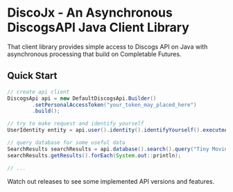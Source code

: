 # DiscoJx - An Asynchronous DiscogsAPI Java Client Library

That client library provides simple access to Discogs API on Java with asynchronous processing that build on Completable Futures.

## Quick Start

```java
// create api client
DiscogsApi api = new DefaultDiscogsApi.Builder()
        .setPersonalAccessToken("your_token_may_placed_here")
        .build(); 

// try to make request and identify yourself
UserIdentity entity = api.user().identity().identifyYourself().executeAsync().join().entity();

// query database for some useful data
SearchResults searchResults = api.database().search().query("Tiny Moving Parts").build().executeAsync().join().entity();
searchResults.getResults().forEach(System.out::println);

// ...
```

Watch out releases to see some implemented API versions and features.
